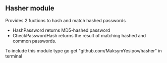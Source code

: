 ## Hasher module

Provides 2 fuctions to hash and match hashed passwords
- HashPassword returns MD5-hashed password
- CheckPasswordHash returns the result of matching hashed and common passwords.

To include this module type go get "github.com/MaksymYesipov/hasher" in terminal